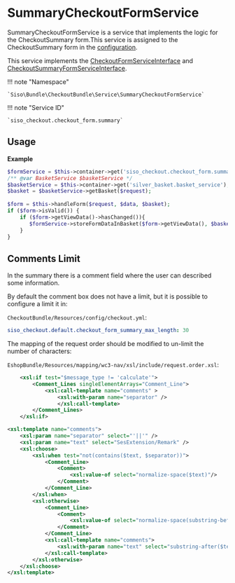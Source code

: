 # SummaryCheckoutFormService

SummaryCheckoutFormService is a service that implements the logic for the CheckoutSummary form.This service is assigned to the CheckoutSummary form in the [configuration](../configuration_for_checkout_forms.md).

This service implements the [CheckoutFormServiceInterface](interfaces_for_checkout_services.md#checkoutformserviceinterface) and  [CheckoutSummaryFormServiceInterface](interfaces_for_checkout_services.md#checkoutsummaryformserviceinterface).

!!! note "Namespace"

    `Siso\Bundle\CheckoutBundle\Service\SummaryCheckoutFormService`

!!! note "Service ID"

    `siso_checkout.checkout_form.summary`

## Usage

**Example**

``` php
$formService = $this->container->get('siso_checkout.checkout_form.summary');
/** @var BasketService $basketService */
$basketService = $this->container->get('silver_basket.basket_service');
$basket = $basketService->getBasket($request);
  
$form = $this->handleForm($request, $data, $basket);
if ($form->isValid()) {
    if ($form->getViewData()->hasChanged()){
       $formService->storeFormDataInBasket($form->getViewData(), $basket);
    }
}
```

## Comments Limit

In the summary there is a comment field where the user can described some information.

By default the comment box does not have a limit, but it is possible to configure a limit it in:

`CheckoutBundle/Resources/config/checkout.yml`:

``` yaml
siso_checkout.default.checkout_form_summary_max_length: 30
```

The mapping of the request order should be modified to un-limit the number of characters:

`EshopBundle/Resources/mapping/wc3-nav/xsl/include/request.order.xsl`:

``` xml
    <xsl:if test="$message_type != 'calculate'">
        <Comment_Lines singleElementArrays="Comment_Line">
            <xsl:call-template name="comments" >
                <xsl:with-param name="separator" />
                </xsl:call-template>
        </Comment_Lines>  
    </xsl:if> 

<xsl:template name="comments">
    <xsl:param name="separator" select="'||'" />
    <xsl:param name="text" select="SesExtension/Remark" />
    <xsl:choose>
        <xsl:when test="not(contains($text, $separator))">
            <Comment_Line>
                <Comment>
                    <xsl:value-of select="normalize-space($text)"/>
                </Comment>
            </Comment_Line>
        </xsl:when>
        <xsl:otherwise>
            <Comment_Line>
                <Comment>
                    <xsl:value-of select="normalize-space(substring-before($text, $separator))"/>
                </Comment>
            </Comment_Line>
            <xsl:call-template name="comments">
                <xsl:with-param name="text" select="substring-after($text, $separator)"/>
            </xsl:call-template>
        </xsl:otherwise>
    </xsl:choose>
</xsl:template>
```
